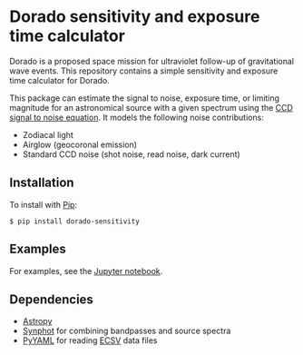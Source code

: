 # Dorado sensitivity and exposure time calculator

Dorado is a proposed space mission for ultraviolet follow-up of gravitational
wave events. This repository contains a simple sensitivity and exposure time
calculator for Dorado.

This package can estimate the signal to noise, exposure time, or limiting
magnitude for an astronomical source with a given spectrum using the [CCD
signal to noise equation]. It models the following noise contributions:

*   Zodiacal light
*   Airglow (geocoronal emission)
*   Standard CCD noise (shot noise, read noise, dark current)

## Installation

To install with [Pip]:

    $ pip install dorado-sensitivity

## Examples

For examples, see the [Jupyter notebook].

## Dependencies

*   [Astropy]
*   [Synphot] for combining bandpasses and source spectra
*   [PyYAML] for reading [ECSV] data files

[CCD signal to noise equation]: https://hst-docs.stsci.edu/stisihb/chapter-6-exposure-time-calculations/6-4-computing-exposure-times
[Pip]: https://pip.pypa.io
[Astropy]: https://www.astropy.org
[Synphot]: https://synphot.readthedocs.io/
[PyYAML]: https://pyyaml.org/
[ECSV]: https://github.com/astropy/astropy-APEs/blob/master/APE6.rst
[Jupyter notebook]: https://github.com/nasa/dorado-sensitivity/blob/master/example.ipynb

